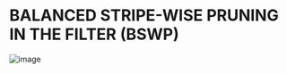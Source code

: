 # BALANCED STRIPE-WISE PRUNING IN THE FILTER (BSWP)
![image](https://github.com/ajdt1111/BSWP/framework.png)
